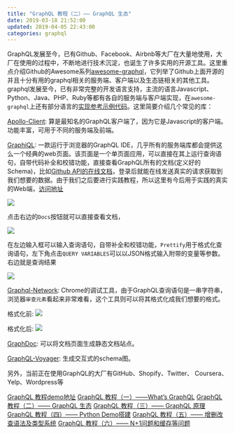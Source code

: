 ```yaml
---
title: "GraphQL 教程（二）—— GraphQL 生态"
date: 2019-03-18 21:52:00
updated: 2019-04-05 22:43:00
categories: graphql
---
```


GraphQL发展至今，已有Github、Facebook、Airbnb等大厂在大量地使用，大厂在使用的过程中，不断地进行技术沉淀，也诞生了许多实用的开源工具。这里重点介绍Github的Awesome系列[awesome-graphql](https://github.com/chentsulin/awesome-graphql)，它列举了Github上面开源的并且十分有用的graphql相关的服务端、客户端以及生态链相关的其他工具。graphql发展至今，已有非常完整的开发语言支持，主流的语言Javascript、Python、Java、PHP、Ruby等都有各自的服务端与客户端实现，在`awesome-graphql`上还有部分语言的[实现参考示例代码](https://github.com/chentsulin/awesome-graphql#example)。这里简要介绍几个常见的库：

[Apollo-Client](https://github.com/apollographql/apollo-client): 算是最知名的GraphQL客户端了，因为它是Javascript的客户端。功能丰富，可用于不同的服务端及前端。

[GraphiQL](https://github.com/graphql/graphiql): 一款运行于浏览器的GraphQL IDE，几乎所有的服务端库都会提供这么一个经典的web页面。该页面是一个单页面应用，可以直接在其上运行查询语句，自带代码补全和校错功能，直接查看GraphQL所有的文档(定义好的Schema)，比如[Github API的在线文档](https://developer.github.com/v4/explorer/)，登录后就能在线发送真实的请求获取到我们想要的数据。由于我们之后要进行实践教程，所以这里有今后用于实践的真实的Web端，[访问地址](https://project.haofly.net/graphql)

![](https://haofly.net/uploads/graphql-tutorial-2_01.png)

<!--more-->

点击右边的`Docs`按钮就可以直接查看文档，

![](https://haofly.net/uploads/graphql-tutorial-2_02.png)

在左边输入框可以输入查询语句，自带补全和校错功能，`Prettify`用于格式化查询语句，左下角点击`QUERY VARIABLES`可以以JSON格式输入附带的变量等参数。右边就是查询结果

![](https://haofly.net/uploads/graphql-tutorial-2_03.png)

[Graphql-Network](https://github.com/Ghirro/graphql-network): Chrome的调试工具，由于GraphQL查询语句是一串字符串，浏览器`审查元素`看起来非常难看，这个工具则可以将其格式化成我们想要的格式。

格式化前: ![](https://haofly.net/uploads/graphql-tutorial-2_04.png)

格式化后: ![](https://haofly.net/uploads/graphql-tutorial-2_05.png)

[GraphDoc](https://github.com/2fd/graphdoc): 可以将文档页面生成静态文档站点。

[GraphQL-Voyager](https://github.com/APIs-guru/graphql-voyager): 生成交互式的schema图。

另外，当前正在使用GraphQL的大厂有GitHub、Shopify、Twitter、 Coursera、Yelp、Wordpress等



[GraphQL 教程demo地址](https://github.com/haoflynet/graphql-tutorial)
[GraphQL 教程（一）——What’s GraphQL](https://haofly.net/graphql-tutorial-1/)
[GraphQL 教程（二）—— GraphQL 生态](https://haofly.net/graphql-tutorial-2/)
[GraphQL 教程（三）—— GraphQL 原理](https://haofly.net/graphql-tutorial-3/)
[GraphQL 教程（四）—— Python Demo搭建](https://haofly.net/graphql-tutorial-4/)
[GraphQL 教程（五）—— 增删改查语法及类型系统](https://haofly.net/graphql-tutorial-5/)
[GraphQL 教程（六）—— N+1问题和缓存等问题](https://haofly.net/graphql-tutorial-6/)